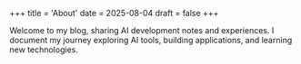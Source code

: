 +++
title = 'About'
date = 2025-08-04
draft = false
+++

Welcome to my blog, sharing AI development notes and experiences. I document my journey exploring AI tools, building applications, and learning new technologies.